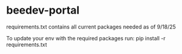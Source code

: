 # beedev-portal

requirements.txt contains all current packages needed as of 9/18/25

To update your env with the required packages run:
pip install -r requirements.txt